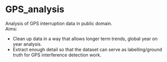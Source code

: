 # GPS_analysis
Analysis of GPS interruption data in public domain.  
Aims:
- Clean up data in a way that allows longer term trends, global year on year analysis.
- Extract enough detail so that the dataset can serve as labelling/ground truth for GPS interference detection work.
